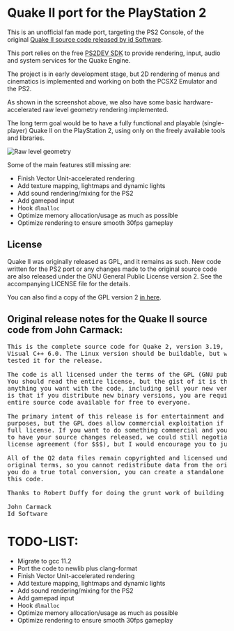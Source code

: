 # Quake II port for the PlayStation 2

This is an unofficial fan made port, targeting the PS2 Console, of the original
[Quake II source code released by id Software][link_id_repo].

This port relies on the free [PS2DEV SDK][link_ps2_dev] to provide rendering,
input, audio and system services for the Quake Engine.

The project is in early development stage, but 2D rendering of menus and cinematics
is implemented and working on both the PCSX2 Emulator and the PS2.

As shown in the screenshot above, we also have some basic
hardware-accelerated raw level geometry rendering implemented.

The long term goal would be to have a fully functional and playable (single-player)
Quake II on the PlayStation 2, using only on the freely available tools and libraries.

![Raw level geometry](https://raw.githubusercontent.com/glampert/quake2-for-ps2/master/misc/screenshots/q2ps2-level-notex-2.png "Raw level geometry")

Some of the main features still missing are:

- Finish Vector Unit-accelerated rendering
- Add texture mapping, lightmaps and dynamic lights
- Add sound rendering/mixing for the PS2
- Add gamepad input
- Hook `dlmalloc`
- Optimize memory allocation/usage as much as possible
- Optimize rendering to ensure smooth 30fps gameplay

## License

Quake II was originally released as GPL, and it remains as such. New code written
for the PS2 port or any changes made to the original source code are also released under the
GNU General Public License version 2. See the accompanying LICENSE file for the details.

You can also find a copy of the GPL version 2 [in here][link_gpl_v2].

## Original release notes for the Quake II source code from John Carmack:

<pre>
This is the complete source code for Quake 2, version 3.19, buildable with
Visual C++ 6.0. The Linux version should be buildable, but we haven't
tested it for the release.

The code is all licensed under the terms of the GPL (GNU public license).
You should read the entire license, but the gist of it is that you can do
anything you want with the code, including sell your new version. The catch
is that if you distribute new binary versions, you are required to make the
entire source code available for free to everyone.

The primary intent of this release is for entertainment and educational
purposes, but the GPL does allow commercial exploitation if you obey the
full license. If you want to do something commercial and you just can't bear
to have your source changes released, we could still negotiate a separate
license agreement (for $$$), but I would encourage you to just live with the GPL.

All of the Q2 data files remain copyrighted and licensed under the
original terms, so you cannot redistribute data from the original game, but if
you do a true total conversion, you can create a standalone game based on
this code.

Thanks to Robert Duffy for doing the grunt work of building this release.

John Carmack
Id Software
</pre>

[link_id_repo]: https://github.com/id-Software/Quake-2
[link_ps2_dev]: https://github.com/ps2dev
[link_gpl_v2]: https://www.gnu.org/licenses/old-licenses/gpl-2.0.en.html

# TODO-LIST:
- Migrate to gcc 11.2
- Port the code to newlib plus clang-format
- Finish Vector Unit-accelerated rendering
- Add texture mapping, lightmaps and dynamic lights
- Add sound rendering/mixing for the PS2
- Add gamepad input
- Hook `dlmalloc`
- Optimize memory allocation/usage as much as possible
- Optimize rendering to ensure smooth 30fps gameplay


